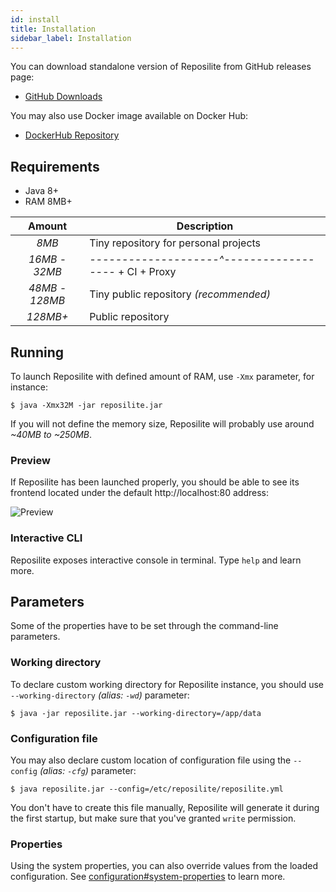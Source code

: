 ```yaml
---
id: install
title: Installation
sidebar_label: Installation
---
```


You can download standalone version of Reposilite from GitHub releases page:

* [GitHub Downloads](https://github.com/dzikoysk/reposilite/releases)

You may also use Docker image available on Docker Hub:

* [DockerHub Repository](https://hub.docker.com/r/dzikoysk/reposilite)

## Requirements
* Java 8+
* RAM 8MB+

| Amount | Description |
|:------:|-------------|
| *8MB* | Tiny repository for personal projects |
| *16MB* - *32MB* | *--------------------^------------------* + CI + Proxy |
| *48MB - 128MB* | Tiny public repository *(recommended)* |
| *128MB+* | Public repository | 


## Running
To launch Reposilite with defined amount of RAM, use `-Xmx` parameter, for instance:

```console
$ java -Xmx32M -jar reposilite.jar
```

If you will not define the memory size, Reposilite will probably use around *~40MB to ~250MB*.

### Preview
If Reposilite has been launched properly,
you should be able to see its frontend located under the default http://localhost:80 address:

![Preview](/img/about-preview.png)

### Interactive CLI
Reposilite exposes interactive console in terminal.
Type `help` and learn more.

## Parameters
Some of the properties have to be set through the command-line parameters.

### Working directory
To declare custom working directory for Reposilite instance,
you should use `--working-directory` *(alias: `-wd`)* parameter:

```console
$ java -jar reposilite.jar --working-directory=/app/data
```

### Configuration file
You may also declare custom location of configuration file using the `--config` *(alias: `-cfg`)* parameter:

```console
$ java reposilite.jar --config=/etc/reposilite/reposilite.yml
```

You don't have to create this file manually,
Reposilite will generate it during the first startup, 
but make sure that you've granted `write` permission.

### Properties
Using the system properties, 
you can also override values from the loaded configuration.
See [configuration#system-properties](./configuration#system-properties) to learn more.